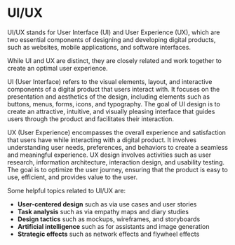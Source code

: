 # UI/UX

UI/UX stands for User Interface (UI) and User Experience (UX), which are two essential components of designing and developing digital products, such as websites, mobile applications, and software interfaces.

While UI and UX are distinct, they are closely related and work together to create an optimal user experience.

UI (User Interface) refers to the visual elements, layout, and interactive components of a digital product that users interact with. It focuses on the presentation and aesthetics of the design, including elements such as buttons, menus, forms, icons, and typography. The goal of UI design is to create an attractive, intuitive, and visually pleasing interface that guides users through the product and facilitates their interaction.

UX (User Experience) encompasses the overall experience and satisfaction that users have while interacting with a digital product. It involves understanding user needs, preferences, and behaviors to create a seamless and meaningful experience. UX design involves activities such as user research, information architecture, interaction design, and usability testing. The goal is to optimize the user journey, ensuring that the product is easy to use, efficient, and provides value to the user.

Some helpful topics related to UI/UX are:

* **User-centered design** such as via use cases and user stories
* **Task analysis** such as via empathy maps and diary studies
* **Design tactics** such as mockups, wireframes, and storyboards
* **Artificial intelligence** such as for assistants and image generation
* **Strategic effects** such as network effects and flywheel effects
